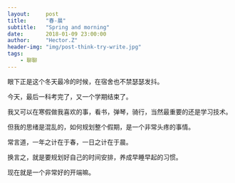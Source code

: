 ```yaml
---
layout:     post
title:      "春-晨"
subtitle:   "Spring and morning"
date:       2018-01-09 23:00:00
author:     "Hector.Z"
header-img: "img/post-think-try-write.jpg"
tags:
    - 聊聊
---
```



眼下正是这个冬天最冷的时候，在宿舍也不禁瑟瑟发抖。

今天，最后一科考完了，又一个学期结束了。

我又可以在寒假做我喜欢的事，看书，弹琴，骑行，当然最重要的还是学习技术。

但我的思绪是混乱的，如何规划整个假期，是一个非常头疼的事情。

常言道，一年之计在于春，一日之计在于晨。

换言之，就是要规划好自己的时间安排，养成早睡早起的习惯。

现在就是一个非常好的开端嘛。